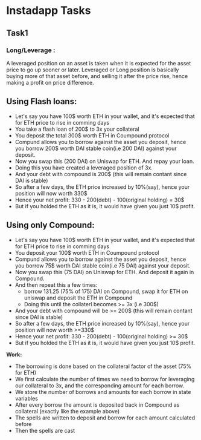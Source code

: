 # Instadapp Tasks

## Task1
### Long/Leverage :

A leveraged position on an asset is taken when it is expected for the asset price to go up sooner or later. Leveraged or Long position is basically buying more of that asset before, and selling it after the price rise, hence making a profit on price difference. 

## Using Flash loans:
- Let's say you have 100$ worth ETH in your wallet, and it's expected that for ETH price to rise in comming days
- You take a flash loan of 200$ to 3x your collateral
- You deposit the total 300$ worth ETH in Coumpound protocol
- Compund allows you to borrow against the asset you deposit, hence you borrow 200$ worth DAI stable coin(i.e 200 DAI) against your deposit.
- Now you swap this (200 DAI) on Uniswap for ETH. And repay your loan.
- Doing this you have created a leveraged position of 3x.
- And your debt with compound is 200$ (this will remain contant since DAI is stable)
- So after a few days, the ETH price increased by 10%(say), hence your position will now worth 330$
- Hence your net profit: 330 - 200(debt) - 100(original holding) = 30$
- But if you holded the ETH as it is, it would have given you just 10$ profit.

## Using only Compound:
- Let's say you have 100$ worth ETH in your wallet, and it's expected that for ETH price to rise in comming days
- You deposit your 100$ worth ETH in Coumpound protocol
- Compund allows you to borrow against the asset you deposit, hence you borrow 75$ worth DAI stable coin(i.e 75 DAI) against your deposit.
- Now you swap this (75 DAI) on Uniswap for ETH. And deposit it again in Compound.
- And then repeat this a few times:
    - borrow 131.25 (75% of 175) DAI on Compound, swap it for ETH on uniswap and deposit the ETH in Compound
    - Doing this until the collaterl becomes >= 3x (i.e 300$)
- And your debt with compound will be >= 200$ (this will remain contant since DAI is stable)
- So after a few days, the ETH price increased by 10%(say), hence your position will now worth >=330$
- Hence your net profit: 330 - 200(debt) - 100(original holding) >= 30$
- But if you holded the ETH as it is, it would have given you just 10$ profit.

**Work:**

- The borrowing is done based on the collateral factor of the asset (75% for ETH)
- We first calculate the number of times we need to borrow for leveraging our collateral to 3x, and the corresponding amount for each borrow.
- We store the number of borrows and amounts for each borrow in state variables
- After every borrow the amount is deposited back in Compound as collateral (exactly like the example above)
- The spells are written to deposit and borrow for each amount calculated before
- Then the spells are cast